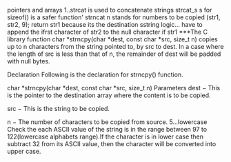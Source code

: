  pointers and arrays
1..strcat is used to concatenate strings
strcat_s s for sizeof() is a safer function'
strncat n stands for numbers to be copied (str1, str2, 9);
return str1 because its the destination sstring
logic...
have to append the ifrst character of str2 to the null character if str1
***The C library function char *strncpy(char *dest, const char *src, size_t n) copies up to n characters from the string pointed to, by src to dest. In a case where the length of src is less than that of n, the remainder of dest will be padded with null bytes.

Declaration
Following is the declaration for strncpy() function.

char *strncpy(char *dest, const char *src, size_t n)
Parameters
dest − This is the pointer to the destination array where the content is to be copied.

src − This is the string to be copied.

n − The number of characters to be copied from source.
5...lowercase Check the each ASCII value of the string is in the range between 97 to 122(lowercase alphabets range).If the character is in lower case then subtract 32 from its ASCII value, then the character will be converted into upper case.